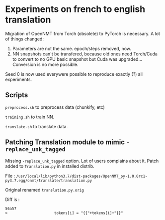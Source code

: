 # Experiments on french to english translation

Migration of OpenNMT from Torch (obsolete) to PyTorch is necessary. A lot of things changed:

1. Parameters are not the same. epoch/steps removed, now.
1. NN snapshots can't be transfered, because old ones need Torch/Cuda to convert to no GPU basic snapshot but Cuda was upgraded... Conversion is no more possible.

Seed 0 is now used everywere possible to reproduce exactly (?) all experiments.

## Scripts
`preprocess.sh` to preprocess data (chunkify, etc)

`training.sh` to train NN.

`translate.sh` to translate data.

## Patching Translation module to mimic `-replace_unk_tagged`
Missing `-replace_unk_tagged` option. Lot of users complains about it.
Patch added to `Translation.py` in installed distrib.

File : `/usr/local/lib/python3.7/dist-packages/OpenNMT_py-1.0.0rc1-py3.7.egg/onmt/translate/translation.py`

Original renamed `translation.py.orig`

Diff is :

    56a57
    >                     tokens[i] = "{{"+tokens[i]+"}}"
    
